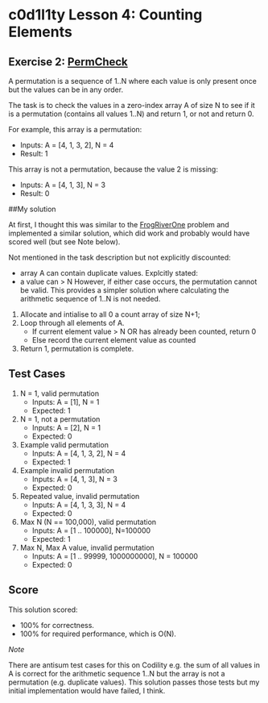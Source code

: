 # c0d1l1ty Lesson 4: Counting Elements
## Exercise 2: [PermCheck](https://codility.com/programmers/task/perm_check/)

A permutation is a sequence of 1..N where each value is only present once but
the values can be in any order.

The task is to check the values in a zero-index array A of size N to see if it
is a permutation (contains all values 1..N) and return 1, or not and return 0.

For example, this array is a permutation:
- Inputs: A = [4, 1, 3, 2], N = 4
- Result: 1

This array is not a permutation, because the value 2 is missing:
- Inputs: A = [4, 1, 3], N = 3
- Result: 0

##My solution

At first, I thought this was similar to the [FrogRiverOne](https://codility.com/programmers/task/frog_river_one/)
problem and implemented a similar solution, which did work and probably would
have scored well (but see Note below).

Not mentioned in the task description but not explicitly discounted:
- array A can contain duplicate values.
Explcitly stated:
- a value can > N
However, if either case occurs, the permutation cannot be valid. This provides
a simpler solution where calculating the arithmetic sequence of 1..N is not
needed.

1. Allocate and intialise to all 0 a count array of size N+1;
2. Loop through all elements of A.
    * If current element value > N OR has already been counted, return 0
    * Else record the current element value as counted
3. Return 1, permutation is complete.

## Test Cases

1. N = 1, valid permutation
    - Inputs: A = [1], N = 1
    - Expected:  1
2. N = 1, not a permutation
    - Inputs: A = [2], N = 1
    - Expected: 0
3. Example valid permutation
    - Inputs: A = [4, 1, 3, 2], N = 4
    - Expected: 1
4. Example invalid permutation
    - Inputs: A = [4, 1, 3], N = 3
    - Expected: 0
5. Repeated value, invalid permutation
    - Inputs: A = [4, 1, 3, 3], N = 4
    - Expected: 0
6. Max N (N == 100,000), valid permutation
    - Inputs: A = [1 .. 100000], N=100000
    - Expected: 1
7. Max N, Max A value, invalid permutation
    - Inputs: A = [1 .. 99999, 1000000000], N = 100000
    - Expected: 0


## Score
This solution scored:
 - 100% for correctness.
 - 100% for required performance, which is O(N).

*Note*

There are antisum test cases for this on Codility e.g. the sum of all values in
A is correct for the arithmetic sequence 1..N but the array is not a permutation
(e.g. duplicate values). This solution passes those tests but my initial
implementation would have failed, I think.
